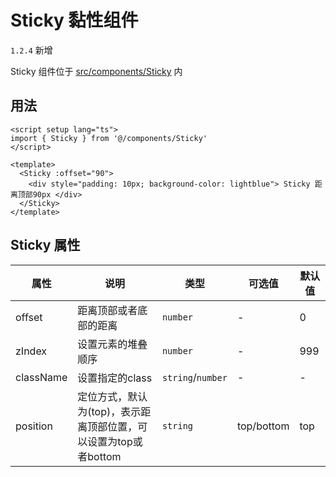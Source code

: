 # Sticky 黏性组件

`1.2.4` 新增

Sticky 组件位于 [src/components/Sticky](https://github.com/kailong321200875/vue-element-plus-admin/tree/master/src/components/Search) 内

## 用法

```vue
<script setup lang="ts">
import { Sticky } from '@/components/Sticky'
</script>

<template>
  <Sticky :offset="90">
    <div style="padding: 10px; background-color: lightblue"> Sticky 距离顶部90px </div>
  </Sticky>
</template>

```

## Sticky 属性

| 属性 | 说明 | 类型 | 可选值 | 默认值 |
| ---- | ---- | ---- | ---- | ---- |
| offset | 距离顶部或者底部的距离 | `number` | - | 0 |
| zIndex | 设置元素的堆叠顺序 | `number` | - | 999 |
| className | 设置指定的class | `string`/`number` | - | - |
| position | 定位方式，默认为(top)，表示距离顶部位置，可以设置为top或者bottom | `string` | top/bottom | top |
